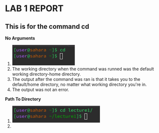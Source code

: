 # LAB 1 REPORT 

## This is for the command cd 

**No Arguments** 

1. ![Image](CdNoArgs.png) 
2. The working directory when the command was runned was the default working directory-home directory.
3. The output after the command was ran is that it takes you to the default/home directory, no matter what working directory you're in.
4. The output was not an error.

**Path To Directory** 

1. ![Image](CdD.png)
2. 
